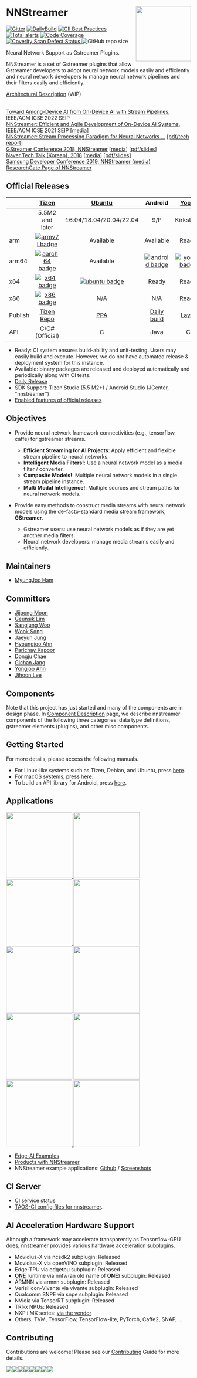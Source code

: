# NNStreamer <img align="right" src="Documentation/media/lfaidata-project-badge-incubation-black.svg" width="150"/>

[![Gitter][gitter-image]][gitter-url]
[![DailyBuild](http://ci.nnstreamer.ai/nnstreamer/ci/daily-build/badge/daily_build_badge.svg)](http://ci.nnstreamer.ai/nnstreamer/ci/daily-build/build_result/)
[![CII Best Practices](https://bestpractices.coreinfrastructure.org/projects/4401/badge)](https://bestpractices.coreinfrastructure.org/projects/4401)
[![Total alerts](https://img.shields.io/lgtm/alerts/g/nnstreamer/nnstreamer.svg?logo=lgtm&logoWidth=18)](https://lgtm.com/projects/g/nnstreamer/nnstreamer/alerts/)
[![Code Coverage](http://ci.nnstreamer.ai/nnstreamer/ci/badge/codecoverage.svg)](http://ci.nnstreamer.ai/nnstreamer/ci/gcov_html/index.html)
<a href="https://scan.coverity.com/projects/nnstreamer-nnstreamer">
<img alt="Coverity Scan Defect Status" src="https://scan.coverity.com/projects/22501/badge.svg"/>
</a>
![GitHub repo size](https://img.shields.io/github/repo-size/nnstreamer/nnstreamer)

Neural Network Support as Gstreamer Plugins.

NNStreamer is a set of Gstreamer plugins that allow
Gstreamer developers to adopt neural network models easily and efficiently and
neural network developers to manage neural network pipelines and their filters easily and efficiently.

[Architectural Description](https://github.com/nnstreamer/nnstreamer/wiki/Architectural-Description) (WIP)<br /> <br />

[Toward Among-Device AI from On-Device AI with Stream Pipelines](https://conf.researchr.org/home/icse-2022), IEEE/ACM ICSE 2022 SEIP <br />
[NNStreamer: Efficient and Agile Development of On-Device AI Systems](https://ieeexplore.ieee.org/document/9402062), IEEE/ACM ICSE 2021 SEIP [[media](https://youtu.be/HtNXFReF2GY)]<br />
[NNStreamer: Stream Processing Paradigm for Neural Networks ...](https://arxiv.org/abs/1901.04985) [[pdf/tech report](https://arxiv.org/pdf/1901.04985)]<br />
[GStreamer Conference 2018, NNStreamer](https://gstreamer.freedesktop.org/conference/2018/talks-and-speakers.html#nnstreamer-neural-networks-as-filters) [[media](https://github.com/nnstreamer/nnstreamer/wiki/Gstreamer-Conference-2018-Presentation-Video)] [[pdf/slides](https://github.com/nnstreamer/nnstreamer/wiki/slides/2018_GSTCON_Ham_181026.pdf)]<br />
[Naver Tech Talk (Korean), 2018](https://www.facebook.com/naverengineering/posts/2255360384531425) [[media](https://youtu.be/XvXxcnbRjgU)] [[pdf/slides](https://www.slideshare.net/NaverEngineering/nnstreamer-stream-pipeline-for-arbitrary-neural-networks)]<br />
[Samsung Developer Conference 2019, NNStreamer (media)](https://youtu.be/wVbMbpOjbkw)<br />
[ResearchGate Page of NNStreamer](https://www.researchgate.net/project/Neural-Network-Streamer-nnstreamer)


## Official Releases

|     | [Tizen](http://download.tizen.org/snapshots/tizen/unified/latest/repos/standard/packages/) | [Ubuntu](https://launchpad.net/~nnstreamer/+archive/ubuntu/ppa) | Android | [Yocto](https://github.com/nnstreamer/meta-neural-network) | macOS |
| :-- | :--: | :--: | :--: | :--: | :--: |
|     | 5.5M2 and later | ~~16.04~~/18.04/20.04/22.04 | 9/P | Kirkstone |   |
| arm | [![armv7l badge](http://ci.nnstreamer.ai/nnstreamer/ci/daily-build/badge/armv7l_result_badge.svg)](http://ci.nnstreamer.ai/nnstreamer/ci/daily-build/build_result/latest/log/) | Available  | Available| Ready | N/A |
| arm64 |  [![aarch64 badge](http://ci.nnstreamer.ai/nnstreamer/ci/daily-build/badge/aarch64_result_badge.svg)](http://ci.nnstreamer.ai/nnstreamer/ci/daily-build/build_result/latest/log/) | Available  | [![android badge](http://ci.nnstreamer.ai/nnstreamer/ci/daily-build/badge/android_result_badge.svg)](http://ci.nnstreamer.ai/nnstreamer/ci/daily-build/build_result/latest/log/) | [![yocto badge](http://ci.nnstreamer.ai/nnstreamer/ci/daily-build/badge/yocto_result_badge.svg)](http://ci.nnstreamer.ai/nnstreamer/ci/daily-build/build_result/latest/log/) | N/A |
| x64 | [![x64 badge](http://ci.nnstreamer.ai/nnstreamer/ci/daily-build/badge/x86_64_result_badge.svg)](http://ci.nnstreamer.ai/nnstreamer/ci/daily-build/build_result/latest/log/)  | [![ubuntu badge](http://ci.nnstreamer.ai/nnstreamer/ci/daily-build/badge/ubuntu_result_badge.svg)](http://ci.nnstreamer.ai/nnstreamer/ci/daily-build/build_result/latest/log/)  | Ready  | Ready | Available |
| x86 | [![x86 badge](http://ci.nnstreamer.ai/nnstreamer/ci/daily-build/badge/i586_result_badge.svg)](http://ci.nnstreamer.ai/nnstreamer/ci/daily-build/build_result/latest/log/)  | N/A  | N/A  | Ready | N/A |
| Publish | [Tizen Repo](http://download.tizen.org/snapshots/tizen/unified/latest/repos/standard/packages/) | [PPA](https://launchpad.net/~nnstreamer/+archive/ubuntu/ppa) | [Daily build](http://ci.nnstreamer.ai/nnstreamer/ci/daily-build/build_result/latest/android/) | [Layer](https://github.com/nnstreamer/meta-neural-network) | [Brew Tap](Documentation/getting-started-macos.md) |
| API | C/C# (Official) | C | Java | C  | C  |

- Ready: CI system ensures build-ability and unit-testing. Users may easily build and execute. However, we do not have automated release & deployment system for this instance.
- Available: binary packages are released and deployed automatically and periodically along with CI tests.
- [Daily Release](http://ci.nnstreamer.ai/nnstreamer/ci/daily-build/build_result/latest/)
- SDK Support: Tizen Studio (5.5 M2+) / Android Studio (JCenter, "nnstreamer")
- [Enabled features of official releases](Documentation/features-per-distro.md)



## Objectives

- Provide neural network framework connectivities (e.g., tensorflow, caffe) for gstreamer streams.
  - **Efficient Streaming for AI Projects**: Apply efficient and flexible stream pipeline to neural networks.
  - **Intelligent Media Filters!**: Use a neural network model as a media filter / converter.
  - **Composite Models!**: Multiple neural network models in a single stream pipeline instance.
  - **Multi Modal Intelligence!**: Multiple sources and stream paths for neural network models.

- Provide easy methods to construct media streams with neural network models using the de-facto-standard media stream framework, **GStreamer**.
  - Gstreamer users: use neural network models as if they are yet another media filters.
  - Neural network developers: manage media streams easily and efficiently.

## Maintainers
* [MyungJoo Ham](https://github.com/myungjoo/)

## Committers
* [Jijoong Moon](https://github.com/jijoongmoon)
* [Geunsik Lim](https://github.com/leemgs)
* [Sangjung Woo](https://github.com/again4you)
* [Wook Song](https://github.com/wooksong)
* [Jaeyun Jung](https://github.com/jaeyun-jung)
* [Hyoungjoo Ahn](https://github.com/helloahn)
* [Parichay Kapoor](https://github.com/kparichay)
* [Dongju Chae](https://github.com/dongju-chae)
* [Gichan Jang](https://github.com/gichan-jang)
* [Yongjoo Ahn](https://github.com/anyj0527)
* [Jihoon Lee](https://github.com/zhoonit)

## Components

Note that this project has just started and many of the components are in design phase.
In [Component Description](Documentation/component-description.md) page, we describe nnstreamer components of the following three categories: data type definitions, gstreamer elements (plugins), and other misc components.

## Getting Started
For more details, please access the following manuals.
* For Linux-like systems such as Tizen, Debian, and Ubuntu, press [here](Documentation/getting-started.md).
* For macOS systems, press [here](Documentation/getting-started-macos.md).
* To build an API library for Android, press [here](Documentation/getting-started-android.md).

## Applications


<a href="https://github.com/nnstreamer/nnstreamer-example/blob/master/native/example_pose_estimation_tflite">
  <img src="https://raw.githubusercontent.com/nnstreamer/nnstreamer-example/master/native/example_pose_estimation_tflite/yongjoo2.webp" height=180>
</a><a href="https://github.com/nnstreamer/nnstreamer-example/blob/master/native/example_image_classification_tflite">
  <img src="https://raw.githubusercontent.com/nnstreamer/nnstreamer-example/master/native/example_image_classification_tflite/image_classification_tflite_demo.webp" height=180>
</a><a href="https://github.com/nnstreamer/nnstreamer-example/blob/master/native/example_object_detection_tensorflow_lite">
  <img src="https://raw.githubusercontent.com/nnstreamer/nnstreamer-example/master/native/example_object_detection_tensorflow_lite/object_detection_tflite_demo.webp" height=180>
</a>
<a href="https://github.com/nnstreamer/nnstreamer-example/tree/main/Tizen.platform/Tizen_IoT_face_landmark">
  <img src="Documentation/media/face_landmark.webp" height=180>
</a>
<a href="https://fainders.ai">
  <img src="Documentation/media/FaindersAI_Store.webp" height=180>
</a>
<a href="https://klleon.io">
  <img src="Documentation/media/Klleon_Speech.webp" height=180>
</a>
<a href="https://openncc.com">
  <img src="Documentation/media/OpenNCC_Mask.webp" height=180>
</a>
<a href="https://printnanny.ai">
  <img src="Documentation/media/PrintNanny.webp" height=180>
</a>
<a href="https://github.com/NXPmicro/nxp-nnstreamer-examples">
  <img src="https://github.com/NXPmicro/nxp-nnstreamer-examples/raw/main/segmentation/segmentation_demo.webp" height=180>
</a>
<a href="https://github.com/NXPmicro/nxp-nnstreamer-examples">
  <img src="https://github.com/NXPmicro/nxp-nnstreamer-examples/raw/main/pose/pose_demo.webp" height=180>
</a>


- [Edge-AI Examples](Documentation/edge-ai.md)
- [Products with NNStreamer](Documentation/products.md)
- NNStreamer example applications: [Github](https://github.com/nnstreamer/nnstreamer-example) / [Screenshots](https://github.com/nnstreamer/nnstreamer/wiki/usage-examples-screenshots)

## CI Server

- [CI service status](http://ci.nnstreamer.ai/)
- [TAOS-CI config files for nnstreamer](.TAOS-CI).

## AI Acceleration Hardware Support

Although a framework may accelerate transparently as Tensorflow-GPU does, nnstreamer provides various hardware acceleration subplugins.
- Movidius-X via ncsdk2 subplugin: Released
- Movidius-X via openVINO subplugin: Released
- Edge-TPU via edgetpu subplugin: Released
- [**ONE**](https://github.com/Samsung/ONE) runtime via nnfw(an old name of **ONE**) subplugin: Released
- ARMNN via armnn subplugin: Released
- Verisilicon-Vivante via vivante subplugin: Released
- Qualcomm SNPE via snpe subplugin: Released
- NVidia via TensorRT subplugin: Released
- TRI-x NPUs: Released
- NXP i.MX series: [via the vendor](https://www.nxp.com/docs/en/user-guide/IMX-MACHINE-LEARNING-UG.pdf)
- Others: TVM, TensorFlow, TensorFlow-lite, PyTorch, Caffe2, SNAP, ...


[gitter-url]: https://gitter.im/nnstreamer/Lobby
[gitter-image]: https://img.shields.io/badge/+%20GITTER-JOIN%20CHAT%20%E2%86%92-1DCE73.svg?style=flat-square


## Contributing

Contributions are welcome! Please see our [Contributing](Documentation/contributing.md) Guide for more details.

[![](https://sourcerer.io/fame/dongju-chae/nnstreamer/nnstreamer/images/0)](https://sourcerer.io/fame/dongju-chae/nnstreamer/nnstreamer/links/0)[![](https://sourcerer.io/fame/dongju-chae/nnstreamer/nnstreamer/images/1)](https://sourcerer.io/fame/dongju-chae/nnstreamer/nnstreamer/links/1)[![](https://sourcerer.io/fame/dongju-chae/nnstreamer/nnstreamer/images/2)](https://sourcerer.io/fame/dongju-chae/nnstreamer/nnstreamer/links/2)[![](https://sourcerer.io/fame/dongju-chae/nnstreamer/nnstreamer/images/3)](https://sourcerer.io/fame/dongju-chae/nnstreamer/nnstreamer/links/3)[![](https://sourcerer.io/fame/dongju-chae/nnstreamer/nnstreamer/images/4)](https://sourcerer.io/fame/dongju-chae/nnstreamer/nnstreamer/links/4)[![](https://sourcerer.io/fame/dongju-chae/nnstreamer/nnstreamer/images/5)](https://sourcerer.io/fame/dongju-chae/nnstreamer/nnstreamer/links/5)[![](https://sourcerer.io/fame/dongju-chae/nnstreamer/nnstreamer/images/6)](https://sourcerer.io/fame/dongju-chae/nnstreamer/nnstreamer/links/6)[![](https://sourcerer.io/fame/dongju-chae/nnstreamer/nnstreamer/images/7)](https://sourcerer.io/fame/dongju-chae/nnstreamer/nnstreamer/links/7)
